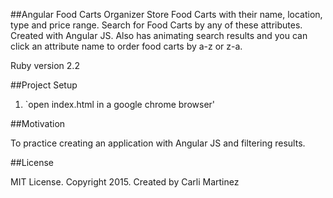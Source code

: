 ##Angular Food Carts Organizer
Store Food Carts with their name, location, type and price range. Search for Food Carts by any of these attributes. Created with Angular JS. Also has animating search results and you can click an attribute name to order food carts by a-z or z-a.

Ruby version 2.2

##Project Setup

1. `open index.html in a google chrome browser'



##Motivation

To practice creating an application with Angular JS and filtering results.

##License

MIT License. Copyright 2015. Created by Carli Martinez
